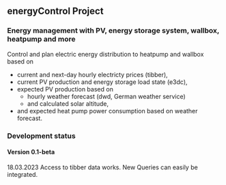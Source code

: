 ## energyControl Project
### Energy management with PV, energy storage system, wallbox, heatpump and more
Control and plan electric energy distribution to heatpump and wallbox 
based on 
- current and next-day hourly electricty prices (tibber), 
- current PV production and energy storage load state (e3dc),
- expected PV production based on
  - hourly weather forecast (dwd, German weather service) 
  - and calculated solar altitude,
- and expected heat pump power consumption based on weather forecast.
### Development status
#### Version 0.1-beta
18.03.2023 Access to tibber data works. New Queries can easily be integrated.
